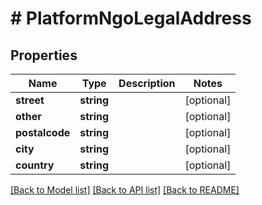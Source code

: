 # # PlatformNgoLegalAddress

## Properties

Name | Type | Description | Notes
------------ | ------------- | ------------- | -------------
**street** | **string** |  | [optional]
**other** | **string** |  | [optional]
**postalcode** | **string** |  | [optional]
**city** | **string** |  | [optional]
**country** | **string** |  | [optional]

[[Back to Model list]](../../README.md#models) [[Back to API list]](../../README.md#endpoints) [[Back to README]](../../README.md)

